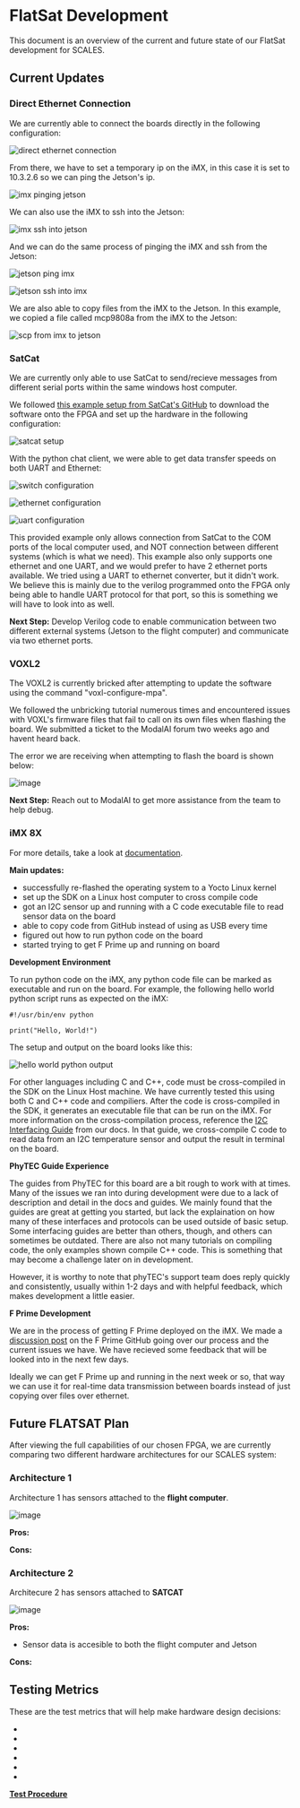 # FlatSat Development

This document is an overview of the current and future state of our FlatSat development for SCALES.

## Current Updates
### **Direct Ethernet Connection**

We are currently able to connect the boards directly in the following configuration:

![direct ethernet connection](Images/direct_ethernet.png)

From there, we have to set a temporary ip on the iMX, in this case it is set to 10.3.2.6 so we can ping the Jetson's ip.

![imx pinging jetson](Images/imx_ping_jetson.png)

We can also use the iMX to ssh into the Jetson:

![imx ssh into jetson](Images/imx_ssh_into_jetson.png)

And we can do the same process of pinging the iMX and ssh from the Jetson:

![jetson ping imx](Images/jetson_ping_imx.png)

![jetson ssh into imx](Images/jetson_ssh_into_imx.png)

We are also able to copy files from the iMX to the Jetson. In this example, we copied a file called mcp9808a from the iMX to the Jetson:

![scp from imx to jetson](Images/imx_scp_to_jetson.png)

### **SatCat**

We are currently only able to use SatCat to send/recieve messages from different serial ports within the same windows host computer. 

We followed [this example setup from SatCat's GitHub](https://github.com/the-aerospace-corporation/satcat5/tree/main/examples/arty_a7) to download the software onto the FPGA and set up the hardware in the following configuration: 

![satcat setup](Images/satcat_setup.png)

With the python chat client, we were able to get data transfer speeds on both UART and Ethernet:

![switch configuration](Images/satcat_switch_config.png)

![ethernet configuration](Images/satcat_ethernet_config.png)

![uart configuration](Images/satcat_uart_config.png)

This provided example only allows connection from SatCat to the COM ports of the local computer used, and NOT connection between different systems (which is what we need). This example also only supports one ethernet and one UART, and we would prefer to have 2 ethernet ports available. We tried using a UART to ethernet converter, but it didn't work. We believe this is mainly due to the verilog programmed onto the FPGA only being able to handle UART protocol for that port, so this is something we will have to look into as well. 

**Next Step:** Develop Verilog code to enable communication between two different external systems (Jetson to the flight computer) and communicate via two ethernet ports.


### **VOXL2**
The VOXL2 is currently bricked after attempting to update the software using the command "voxl-configure-mpa".

We followed the unbricking tutorial numerous times and encountered issues with VOXL's firmware files that fail to call on its own files when flashing the board. We submitted a ticket to the ModalAI forum two weeks ago and havent heard back.

The error we are receiving when attempting to flash the board is shown below:

![image](https://github.com/user-attachments/assets/95d4e173-b450-4e02-9d51-37697092857a)

**Next Step:** Reach out to ModalAI to get more assistance from the team to help debug.



### iMX 8X

For more details, take a look at [documentation](https://scales-hardware.readthedocs.io/en/latest/imx8x_procedures/).

**Main updates:**
- successfully re-flashed the operating system to a Yocto Linux kernel
- set up the SDK on a Linux host computer to cross compile code
- got an I2C sensor up and running with a C code executable file to read sensor data on the board
- able to copy code from GitHub instead of using as USB every time
- figured out how to run python code on the board
- started trying to get F Prime up and running on board

**Development Environment**

To run python code on the iMX, any python code file can be marked as executable and run on the board. For example, the following hello world python script runs as expected on the iMX:
```
#!/usr/bin/env python

print("Hello, World!")
```
The setup and output on the board looks like this:

![hello world python output](Images/helloworldpython_output.png)

For other languages including C and C++, code must be cross-compiled in the SDK on the Linux Host machine. We have currently tested this using both C and C++ code and compiliers. After the code is cross-compiled in the SDK, it generates an executable file that can be run on the iMX. For more information on the cross-compilation process, reference the [I2C Interfacing Guide](https://scales-hardware.readthedocs.io/en/latest/imx8x_procedures/#i2c-interfacing) from our docs. In that guide, we cross-compile C code to read data from an I2C temperature sensor and output the result in terminal on the board. 

**PhyTEC Guide Experience**

The guides from PhyTEC for this board are a bit rough to work with at times. Many of the issues we ran into during development were due to a lack of description and detail in the docs and guides. We mainly found that the guides are great at getting you started, but lack the explaination on how many of these interfaces and protocols can be used outside of basic setup. Some interfacing guides are better than others, though, and others can sometimes be outdated. There are also not many tutorials on compiling code, the only examples shown compile C++ code. This is something that may become a challenge later on in development. 

However, it is worthy to note that phyTEC's support team does reply quickly and consistently, usually within 1-2 days and with helpful feedback, which makes development a little easier. 

**F Prime Development**

We are in the process of getting F Prime deployed on the iMX. We made a [discussion post](https://github.com/nasa/fprime/discussions/3002#discussioncomment-11158814) on the F Prime GitHub going over our process and the current issues we have. We have recieved some feedback that will be looked into in the next few days.

Ideally we can get F Prime up and running in the next week or so, that way we can use it for real-time data transmission between boards instead of just copying over files over ethernet. 

## Future FLATSAT Plan
After viewing the full capabilities of our chosen FPGA, we are currently comparing two different hardware architectures for our SCALES system:

### Architecture 1
Architecture 1 has sensors attached to the **flight computer**.

![image](https://github.com/user-attachments/assets/3d400f78-7bee-4894-8597-d6ad3240c092)


__Pros:__

__Cons:__


### Architecture 2
Architecure 2 has sensors attached to **SATCAT**

![image](https://github.com/user-attachments/assets/0c57dd32-698c-42cd-b15a-72d68b3255de)



__Pros:__
- Sensor data is accesible to both the flight computer and Jetson

__Cons:__

## Testing Metrics
These are the test metrics that will help make hardware design decisions:

- 
- 
- 
- 
- 
- 

**[Test Procedure](https://scales-hardware.readthedocs.io/en/latest/Test%20Procedure%20List/)**
